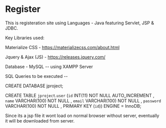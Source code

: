# Register
This is registeration site using Languages - Java featuring Servlet, JSP & JDBC.

Key Libraries used:

Materialize CSS - https://materializecss.com/about.html

Jquery & Ajax (JS) - https://releases.jquery.com/

Database - MySQL -- using XAMPP Server

SQL Queries to be executed --

CREATE DATABASE jproject;

CREATE TABLE `jproject`.`user` (`id` INT(11) NOT NULL AUTO_INCREMENT , `name` VARCHAR(100) NOT NULL , `email` VARCHAR(100) NOT NULL , `password` VARCHAR(100) NOT NULL , PRIMARY KEY (`id`)) ENGINE = InnoDB;


Since its a jsp file it wont load on normal browser without server, eventually it will be downloaded from server.

